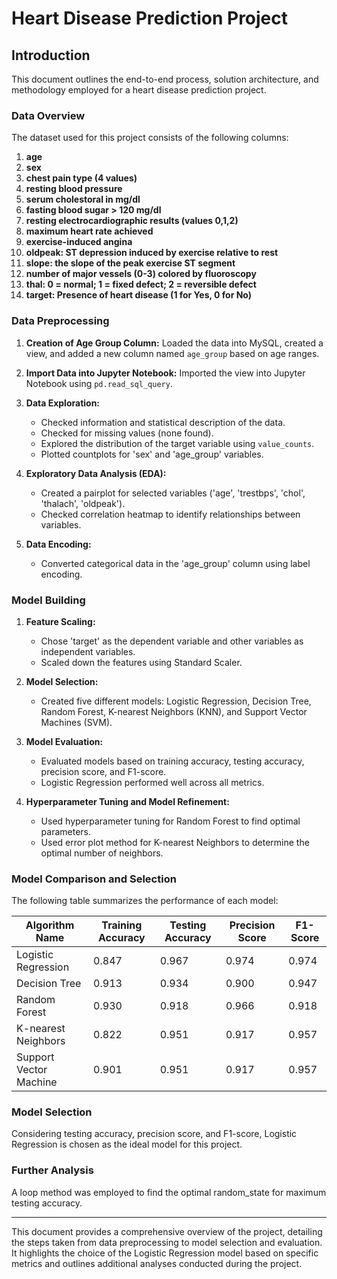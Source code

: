 # Heart Disease Prediction Project

## Introduction

This document outlines the end-to-end process, solution architecture, and methodology employed for a heart disease prediction project.

### Data Overview

The dataset used for this project consists of the following columns:

1. **age**
2. **sex**
3. **chest pain type (4 values)**
4. **resting blood pressure**
5. **serum cholestoral in mg/dl**
6. **fasting blood sugar > 120 mg/dl**
7. **resting electrocardiographic results (values 0,1,2)**
8. **maximum heart rate achieved**
9. **exercise-induced angina**
10. **oldpeak: ST depression induced by exercise relative to rest**
11. **slope: the slope of the peak exercise ST segment**
12. **number of major vessels (0-3) colored by fluoroscopy**
13. **thal: 0 = normal; 1 = fixed defect; 2 = reversible defect**
14. **target: Presence of heart disease (1 for Yes, 0 for No)**

### Data Preprocessing

1. **Creation of Age Group Column:** Loaded the data into MySQL, created a view, and added a new column named `age_group` based on age ranges.

2. **Import Data into Jupyter Notebook:** Imported the view into Jupyter Notebook using `pd.read_sql_query`.

3. **Data Exploration:**
    - Checked information and statistical description of the data.
    - Checked for missing values (none found).
    - Explored the distribution of the target variable using `value_counts`.
    - Plotted countplots for 'sex' and 'age_group' variables.

4. **Exploratory Data Analysis (EDA):**
    - Created a pairplot for selected variables ('age', 'trestbps', 'chol', 'thalach', 'oldpeak').
    - Checked correlation heatmap to identify relationships between variables.

5. **Data Encoding:**
    - Converted categorical data in the 'age_group' column using label encoding.

### Model Building

1. **Feature Scaling:**
    - Chose 'target' as the dependent variable and other variables as independent variables.
    - Scaled down the features using Standard Scaler.

2. **Model Selection:**
    - Created five different models: Logistic Regression, Decision Tree, Random Forest, K-nearest Neighbors (KNN), and Support Vector Machines (SVM).

3. **Model Evaluation:**
    - Evaluated models based on training accuracy, testing accuracy, precision score, and F1-score.
    - Logistic Regression performed well across all metrics.

4. **Hyperparameter Tuning and Model Refinement:**
    - Used hyperparameter tuning for Random Forest to find optimal parameters.
    - Used error plot method for K-nearest Neighbors to determine the optimal number of neighbors.

### Model Comparison and Selection

The following table summarizes the performance of each model:

| Algorithm Name           | Training Accuracy | Testing Accuracy | Precision Score | F1-Score |
|--------------------------|-------------------|------------------|-----------------|----------|
| Logistic Regression      | 0.847             | 0.967            | 0.974           | 0.974    |
| Decision Tree            | 0.913             | 0.934            | 0.900           | 0.947    |
| Random Forest            | 0.930             | 0.918            | 0.966           | 0.918    |
| K-nearest Neighbors      | 0.822             | 0.951            | 0.917           | 0.957    |
| Support Vector Machine   | 0.901             | 0.951            | 0.917           | 0.957    |

### Model Selection

Considering testing accuracy, precision score, and F1-score, Logistic Regression is chosen as the ideal model for this project.

### Further Analysis

A loop method was employed to find the optimal random_state for maximum testing accuracy.

---

This document provides a comprehensive overview of the project, detailing the steps taken from data preprocessing to model selection and evaluation. It highlights the choice of the Logistic Regression model based on specific metrics and outlines additional analyses conducted during the project.
